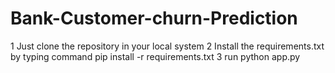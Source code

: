 # Bank-Customer-churn-Prediction

 1 Just clone the repository in your local system
 2 Install the requirements.txt by typing command pip install -r requirements.txt
 3 run python app.py

